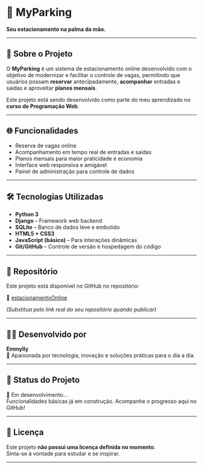# 🚗 MyParking

**Seu estacionamento na palma da mão.**

---

## 🧠 Sobre o Projeto

O **MyParking** é um sistema de estacionamento online desenvolvido com o objetivo de modernizar e facilitar o controle de vagas, permitindo que usuários possam **reservar** antecipadamente, **acompanhar** entradas e saídas e aproveitar **planos mensais**.

Este projeto está sendo desenvolvido como parte do meu aprendizado no **curso de Programação Web**.

---

## 🌐 Funcionalidades

- Reserva de vagas online
- Acompanhamento em tempo real de entradas e saídas
- Planos mensais para maior praticidade e economia
- Interface web responsiva e amigável
- Painel de administração para controle de dados

---

## 🛠️ Tecnologias Utilizadas

- **Python 3**
- **Django** – Framework web backend
- **SQLite** – Banco de dados leve e embutido
- **HTML5 + CSS3**
- **JavaScript (básico)** – Para interações dinâmicas
- **Git/GitHub** – Controle de versão e hospedagem do código

---

## 📁 Repositório

Este projeto está disponível no GitHub no repositório:

🔗 [estacionamentoOnline](https://github.com/seu-usuario/estacionamentoOnline)

*(Substitua pelo link real do seu repositório quando publicar)*

---

## 👩‍💻 Desenvolvido por

**Emmylly**  
💚 Apaixonada por tecnologia, inovação e soluções práticas para o dia a dia.

---

## 📌 Status do Projeto

🚧 Em desenvolvimento...  
Funcionalidades básicas já em construção. Acompanhe o progresso aqui no GitHub!

---

## 📄 Licença

Este projeto **não possui uma licença definida no momento**.  
Sinta-se à vontade para estudar e se inspirar.

---

